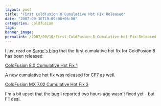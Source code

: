 ```yaml
---
layout: post
title: "First ColdFusion 8 Cumulative Hot Fix Released"
date: "2007-09-10T19:09:00+06:00"
categories: coldfusion 
tags: 
banner_image: 
permalink: /2007/09/10/First-ColdFusion-8-Cumulative-Hot-Fix-Released
---
```


I just read on <a href="http://www.sargeway.com/blog/index.cfm/2007/9/10/ColdFusion-CF8-CHF1-and-CFMX702-CHF3-released">Sarge's blog</a> that the first cumulative hot fix for ColdFusion 8 has been released:

<a href="http://kb.adobe.com/selfservice/viewContent.do?externalId=kb402466&sliceId=1">ColdFusion 8.0 Cumulative Hot Fix 1</a>

A new cumulative hot fix was released for CF7 as well.

<a href="http://kb.adobe.com/selfservice/viewContent.do?externalId=kb402465&sliceId=1">ColdFusion MX 7.02 Cumulative Hot Fix 3</a>

I'm a bit upset that the <a href="http://www.raymondcamden.com/index.cfm/2007/9/10/Bug-with-JavaScript-bind-and-textareas">bug</a> I reported two hours ago wasn't fixed yet - but I'll deal.